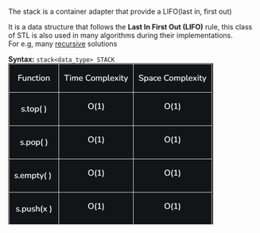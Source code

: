 The stack is a container adapter that provide a LIFO(last in, first out)

It is a data structure that follows the **Last In First Out (LIFO)** rule, this class of STL is also  used in many algorithms during their implementations.   
For e.g, many [recursive](https://www.geeksforgeeks.org/recursion/) solutions

**Syntax:**
`stack<data_type> STACK`
![image](../../images/stackComplexity.png)
